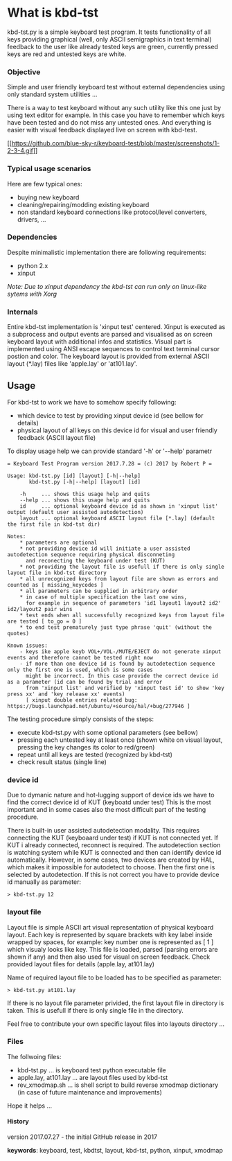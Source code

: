 # What is kbd-tst
kbd-tst.py is a simple keyboard test program. It tests functionality of all keys providing graphical (well, only ASCII
semigraphics in text terminal) feedback to the user like already tested keys are green, currently pressed keys are 
red and untested keys are white. 
 
### Objective
Simple and user friendly keyboard test without external dependencies using only standard system utilities ...

There is a way to test keyboard without any such utility like this one just by using text editor for example. In this case
you have to remember which keys have been tested and do not miss any untested ones. And everything is easier with visual 
feedback displayed live on screen with kbd-test.

[[https://github.com/blue-sky-r/keyboard-test/blob/master/screenshots/1-2-3-4.gif]]

### Typical usage scenarios
Here are few typical ones:
- buying new keyboard
- cleaning/repairing/modding existing keyboard
- non standard keyboard connections like protocol/level converters, drivers, ...

### Dependencies
Despite minimalistic implementation there are following requirements:
- python 2.x
- xinput

_Note: Due to xinput dependency the kbd-tst can run only on linux-like sytems with Xorg_

### Internals
Entire kbd-tst implementation is 'xinput test' centered. Xinput is executed as a subprocess and output events are
parsed and visualised as on screen keyboard layout with additional infos and statistics. Visual part is implemented
using ANSI escape sequences to control text terminal cursor postion and color. The keyboard layout is provided from
external ASCII layout (*.lay) files like 'apple.lay' or 'at101.lay'.  

## Usage
For kbd-tst to work we have to somehow specify following:
- which device to test by providing xinput device id (see bellow for details)
- physical layout of all keys on this device id for visual and user friendly feedback (ASCII layout file)

To display usage help we can provide standard '-h' or '--help' parametr

    = Keyboard Test Program version 2017.7.28 = (c) 2017 by Robert P =

    Usage: kbd-tst.py [id] [layout] [-h|--help]
           kbd-tst.py [-h|--help] [layout] [id]
    
        -h     ... shows this usage help and quits
        --help ... shows this usage help and quits
        id     ... optional keyboard device id as shown in 'xinput list' output (default user assisted autodetection)
        layout ... optional keyboard ASCII layout file [*.lay] (default the first file in kbd-tst dir)
    
    Notes:
        * parameters are optional
        * not providing device id will initiate a user assisted autodetection sequence requiring physical disconneting
          and reconecting the keyboard under test (KUT)
        * not providing the layout file is usefull if there is only single layout file in kbd-tst directory
        * all unrecognized keys from layout file are shown as errors and counted as [ missing_keycodes ]
        * all parameters can be supplied in arbitrary order
        * in case of multiple specification the last one wins,
          for example in sequence of parameters 'id1 layout1 layout2 id2' id2/layout2 pair wins
        * test ends when all successfully recognized keys from layout file are tested [ to_go = 0 ]
        * to end test prematurely just type phrase 'quit' (without the quotes)
    
    Known issues:
        - keys ike apple keyb VOL+/VOL-/MUTE/EJECT do not generate xinput events and therefore cannot be tested right now
        - if more than one device id is found by autodetection sequence only the first one is used, which is some cases
          might be incorrect. In this case provide the correct device id as a parameter (id can be found by trial and error
          from 'xinput list' and verified by 'xinput test id' to show 'key press xx' and 'key release xx' events)
          [ xinput double entries related bug: https://bugs.launchpad.net/ubuntu/+source/hal/+bug/277946 ]

The testing procedure simply consists of the steps:
- execute kbd-tst.py with some optional parameters (see bellow)
- pressing each untested key at least once (shown white on visual layout, pressing the key changes its color to red/green)
- repeat until all keys are tested (recognized by kbd-tst)
- check result status (single line)

### device id
Due to dymanic nature and hot-lugging support of device ids we have to find the correct device id of KUT (keyboatd under test) 
This is the most important and in some cases also the most difficult part of the testing procedure.

There is built-in user assisted autodetection modality. This requires connecting the KUT (keyboaard under test) if KUT 
is not connected yet. If KUT i already connected, reconnect is required. The autodetection section is watching system while
KUT is connected and then can identify device id automatically. However, in some cases, two devices are created by HAL,
which makes it impossible for autodetect to choose. Then the first one is selected by autodetection. If this is not correct
you have to provide device id manually as parameter:

    > kbd-tst.py 12
    
### layout file
Layout file is simple ASCII art visual representation of physical keyboard layout. Each key is represented by square brackets
with key label inside wrapped by spaces, for example: key number one is represented as [ 1 ] which visualy looks like key.
This file is loaded, parsed (parsing errors are shown if any) and then also used for visual on screen feedback. Check provided
layout files for details (apple.lay, at101.lay)

Name of required layout file to be loaded has to be specified as parameter:

    > kbd-tst.py at101.lay
    
If there is no layout file parameter privided, the first layout file in directory is taken. This is usefull if there is only
single file in the directory. 

Feel free to contribute your own specific layout files into layouts directory ...

### Files
The follwoing files:
- kbd-tst.py ... is keyboard test python executable file
- apple.lay, at101.lay ... are layout files used by kbd-tst
- rev_xmodmap.sh ... is shell script to build reverse xmodmap dictionary (in case of future maintenance and improvements)

Hope it helps ...

#### History
 version 2017.07.27 - the initial GitHub release in 2017

**keywords**: keyboard, test, kbdtst, layout, kbd-tst, python, xinput, xmodmap
